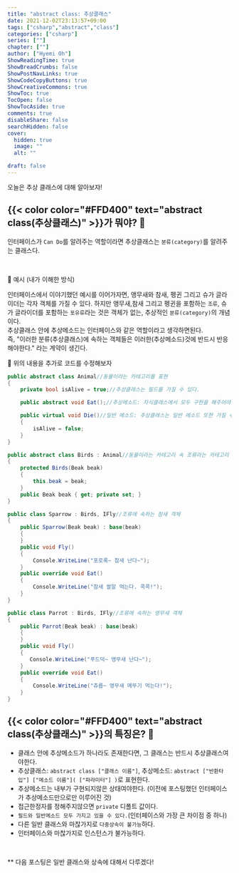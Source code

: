 ```yaml
---
title: "abstract class: 추상클래스"
date: 2021-12-02T23:13:57+09:00
tags: ["csharp","abstract","class"]
categories: ["csharp"]
series: [""]
chapter: [""]
author: ["Hyemi Oh"]
ShowReadingTime: true
ShowBreadCrumbs: false
ShowPostNavLinks: true
ShowCodeCopyButtons: true
ShowCreativeCommons: true
ShowToc: true
TocOpen: false
ShowTocAside: true
comments: true
disableShare: false
searchHidden: false
cover:
  hidden: true
  image: ""
  alt: ""

draft: false
---
```

오늘은 추상 클래스에 대해 알아보쟈!

## {{< color color="#FFD400" text="abstract class(추상클래스)" >}}가 뭐야? 🧐

인터페이스가 `Can Do`를 알려주는 역할이라면 추상클래스는 `분류(category)`를 알려주는 클래스다.  

<br>

💚 예시 (내가 이해한 방식) 
<br>

인터페이스에서 이야기했던 예시를 이어가자면, 앵무새와 참새, 펭귄 그리고 슈가 글라이더는 각자 객체를 가질 수 있다. 하지만 앵무새,참새 그리고 펭귄을 포함하는 `조류`, 슈가 글라이더를 포함하는 `포유류`라는 것은 객체가 없는, 추상적인 `분류(category)`의 개념이다. 
<br>
추상클래스 안에 추상메소드는 인터페이스와 같은 역할이라고 생각하면된다. 
<br>
즉, "이러한 분류(추상클래스)에 속하는 객체들은 이러한(추상메소드)것에 반드시 반응해야한다." 라는 계약이 생긴다.
<br>

🍑 위의 내용을 추가로 코드를 수정해보자
```csharp
public abstract class Animal//동물이라는 카테고리를 표현
{
    private bool isAlive = true;//추상클래스는 필드를 가질 수 있다.

    public abstract void Eat();//추상메소드: 자식클래스에서 모두 구현을 해주어야함!

    public virtual void Die()//일반 메소드: 추상클래스는 일반 메소드 또한 가질 수 있다.
    {
        isAlive = false;
    }
}

public abstract class Birds : Animal//동물이라는 카테고리 속 조류라는 카테고리
{
    protected Birds(Beak beak)
    {
        this.beak = beak;
    }
    public Beak beak { get; private set; }
}

public class Sparrow : Birds, IFly//조류에 속하는 참새 객체 
{
    public Sparrow(Beak beak) : base(beak)
    {
    }
    public void Fly()
    {
        Console.WriteLine("포로록~ 참새 난다~");
    }
    public override void Eat()
    {
        Console.WriteLine("참새 쌀알 먹는다. 콕콕!");
    }
}

public class Parrot : Birds, IFly//조류에 속하는 앵무새 객체
{
    public Parrot(Beak beak) : base(beak)
    {
    }
    public void Fly()
    {
       Console.WriteLine("푸드덕~ 앵무새 난다~");
    }
    public override void Eat()
    {
        Console.WriteLine("츄릅~ 앵무새 메뚜기 먹는다!");
    }
}
```

## {{< color color="#FFD400" text="abstract class(추상클래스)" >}}의 특징은?  🧐

- 클래스 안에 추상메소드가 하나라도 존재한다면, 그 클래스는 반드시 추상클래스여야한다.
- 추상클래스: `abstract class ["클래스 이름"]`, 추상메소드: `abstract ["반환타입"] ["메소드 이름"]( ["파라미터"] )`로 표현한다.
- 추상메소드는 내부가 구현되지않은 상태여야한다. (이전에 포스팅했던 인터페이스가 추상메소드만으로만 이루어진 것)
- 접근한정자를 정해주지않으면 `private` 디폴트 값이다.
- `필드와 일반메소드 모두 가지고 있을 수 있다.`(인터페이스와 가장 큰 차이점 중 하나)
- 다른 일반 클래스와 마찮가지로 `다중상속이 불가능`하다.
- 인터페이스와 마찮가지로 인스턴스가 불가능하다. 

<br>

** 다음 포스팅은 일반 클래스와 상속에 대해서 다루겠다!